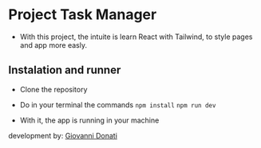 # Project Task Manager

- With this project, the intuite is learn React with Tailwind, to style pages and app more easly.

## Instalation and runner

- Clone the repository
- Do in your terminal the commands
  <code>npm install</code>
  <code>npm run dev</code>

- With it, the app is running in your machine

development by:
[Giovanni Donati](https://www.linkedin.com/in/giovanni-rizzi-donati/)
